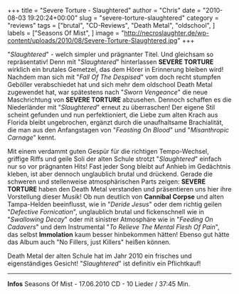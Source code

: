+++
title = "Severe Torture - Slaughtered"
author = "Chris"
date = "2010-08-03 19:20:24+00:00"
slug = "severe-torture-slaughtered"
category = "reviews"
tags = ["brutal", "CD-Reviews", "Death Metal", "oldschool", ]
labels = ["Seasons Of Mist", ]
image = "http://necroslaughter.de/wp-content/uploads/2010/08/Severe-Torture-Slaughtered.jpg"
+++

"_Slaughtered_" - welch simpler und prägnanter Titel. Und gleichsam so repräsentativ! Denn mit "_Slaughtered_" hinterlassen **SEVERE TORTURE** wirklich ein brutales Gemetzel, das dem Hörer in Erinnerung bleiben wird! Nachdem man sich mit "_Fall Of The Despised_" vom doch recht stumpfen Geböller verabschiedet hat und sich mehr dem oldschool Death Metal zugewendet hat, war spätestens nach "_Sworn Vengeance_" die neue Maschrichtung von **SEVERE TORTURE** abzusehen. Dennoch schaffen es die Niederländer mit "_Slaughtered_" erneut zu überraschen! Der eigene Stil scheint gefunden und nun perfektioniert, die Liebe zum alten Krach aus Florida bleibt ungebrochen, ergänzt durch die unaufhaltsame Brachialität, die man aus den Anfangstagen von "_Feasting On Blood_" und "_Misanthropic Carnage_" kennt.

Mit einem verdammt guten Gespür für die richtigen Tempo-Wechsel, griffige Riffs und geile Soli der alten Schule strotzt "_Slaughtered_" einfach nur so vor prägnanten Hits! Fast jeder Song bleibt auf Anhieb im Gedächtnis kleben, ist aber dennoch unglaublich brutal und drückend. Gerade die schweren und stellenweise atmosphärischen Parts zeigen: **SEVERE TORTURE** haben den Death Metal verstanden und präsentieren uns hier ihre Vorstellung dieser Musik! Ob nun deutlich von **Cannibal Corpse** und alten Tampa-Helden beeinflusst, wie in "_Deride Jesus_" oder dem richtig geilen "_Defective Fornication_", unglaublich brutal und fickenschnell wie in "_Swallowing Decay_" oder mit sinistrer Atmosphäre wie in "_Feeding On Cadavers_" und dem Instrumental "_To Relieve The Mental Flesh Of Pain_", das selbst **Immolation** kaum besser hinbekommen hätten! Ebenso gut hätte das Album auch "No Fillers, just Killers" heißen können.

Death Metal der alten Schule hat im Jahr 2010 ein frisches und eigenständiges Gesicht! "_Slaughtered_" ist definitiv ein Pflichtkauf!





---
**Infos**
Seasons Of Mist - 17.06.2010
CD - 10 Lieder / 37:45 Min.
